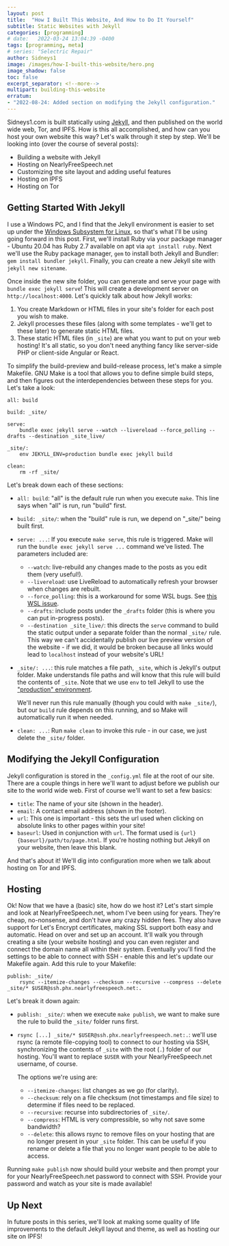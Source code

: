 ```yaml
---
layout: post
title:  "How I Built This Website, And How to Do It Yourself"
subtitle: Static Websites with Jekyll
categories: [programming]
# date:   2022-03-24 13:04:39 -0400
tags: [programming, meta]
# series: "Selectric Repair"
author: Sidneys1
image: /images/how-I-built-this-website/hero.png
image_shadow: false
toc: false
excerpt_separator: <!--more-->
multipart: building-this-website
erratum:
- "2022-08-24: Added section on modifying the Jekyll configuration."
---
```


Sidneys1.com is built statically using [Jekyll](https://jekyllrb.com/), and then published on the world wide web, Tor,
and IPFS. How is this all accomplished, and how can you host your own website this way? Let's walk through it step by
step. We'll be looking into (over the course of several posts):

* Building a website with Jekyll
* Hosting on NearlyFreeSpeech.net
* Customizing the site layout and adding useful features
* Hosting on IPFS
* Hosting on Tor

<!--more-->

## Getting Started With Jekyll

I use a Windows PC, and I find that the Jekyll environment is easier to set up under the
[Windows Subsystem for Linux](https://docs.microsoft.com/en-us/windows/wsl/about), so that's what I'll be using going
forward in this post. First, we'll install Ruby via your package manager - Ubuntu 20.04 has Ruby 2.7 available on apt
via `apt install ruby`. Next we'll use the Ruby package manager, `gem` to install both Jekyll and Bundler:
`gem install bundler jekyll`. Finally, you can create a new Jekyll site with `jekyll new sitename`.

Once inside the new site folder, you can generate and serve your page with `bundle exec jekyll serve`! This will create
a development server on `http://localhost:4000`. Let's quickly talk about how Jekyll works:

1. You create Markdown or HTML files in your site's folder for each post you wish to make.
2. Jekyll processes these files (along with some templates - we'll get to these later) to generate static HTML files.
3. These static HTML files (in `_site`) are what you want to put on your web hosting! It's all static, so you don't need
   anything fancy like server-side PHP or client-side Angular or React.

To simplify the build-preview and build-release process, let's make a simple Makefile. GNU Make is a tool that allows
you to define simple build steps, and then figures out the interdependencies between these steps for you. Let's take
a look:

```make
all: build

build: _site/

serve:
	bundle exec jekyll serve --watch --livereload --force_polling --drafts --destination _site_live/

_site/:
	env JEKYLL_ENV=production bundle exec jekyll build

clean:
	rm -rf _site/
```

Let's break down each of these sections:
* `all: build`: "all" is the default rule run when you execute `make`. This line says when "all" is run, run "build"
  first.
* `build: _site/`: when the "build" rule is run, we depend on "_site/" being built first.
* `serve: ...`: If you execute `make serve`, this rule is triggered. Make will run the `bundle exec jekyll serve ...`
  command we've listed. The parameters included are:
  * `--watch`: live-rebuild any changes made to the posts as you edit them (very useful!).
  * `--livereload`: use LiveReload to automatically refresh your browser when changes are rebuilt.
  * `--force_polling`: this is a workaround for some WSL bugs. See
    [this WSL issue](https://github.com/Microsoft/BashOnWindows/issues/216).
  * `--drafts`: include posts under the `_drafts` folder (this is where you can put in-progress posts).
  * `--destination _site_live/`: this directs the `serve` command to build the static output under a separate folder
    than the normal `_site/` rule. This way we can't accidentally publish our live preview version of the website - if
    we did, it would be broken because all links would lead to `localhost` instead of your website's URL!
* `_site/: ...`: this rule matches a file path, `_site`, which is Jekyll's output folder. Make understands file paths
  and will know that this rule will build the contents of `_site`. Note that we use `env` to tell Jekyll to use the
  ["production" environment](https://jekyllrb.com/docs/configuration/environments/).

  We'll never run this rule manually (though you could with `make _site/`), but our `build` rule depends on this
  running, and so Make will automatically run it when needed.
* `clean: ...`: Run `make clean` to invoke this rule - in our case, we just delete the `_site/` folder.

## Modifying the Jekyll Configuration

Jekyll configuration is stored in the `_config.yml` file at the root of our site. There are a couple things in here
we'll want to adjust before we publish our site to the world wide web. First of course we'll want to set a few basics:

* `title`: The name of your site (shown in the header).
* `email`: A contact email address (shown in the footer).
* `url`: This one is important - this sets the url used when clicking on absolute links to other pages within your site!
* `baseurl`: Used in conjunction with `url`. The format used is `{url}{baseurl}/path/to/page.html`. If you're hosting
  nothing but Jekyll on your website, then leave this blank.

And that's about it! We'll dig into configuration more when we talk about hosting on Tor and IPFS.

## Hosting

Ok! Now that we have a (basic) site, how do we host it? Let's start simple and look at NearlyFreeSpeech.net, whom I've
been using for years. They're cheap, no-nonsense, and don't have any crazy hidden fees. They also have support for Let's
Encrypt certificates, making SSL support both easy and automatic. Head on over and set up an account. It'll walk you
through creating a site (your website hosting) and you can even register and connect the domain name all within their
system. Eventually you'll find the settings to be able to connect with SSH - enable this and let's update our Makefile
again. Add this rule to your Makefile:

```make
publish: _site/
	rsync --itemize-changes --checksum --recursive --compress --delete _site/* $USER@ssh.phx.nearlyfreespeech.net:.
```

Let's break it down again:
* `publish: _site/`: when we execute `make publish`, we want to make sure the rule to build the `_site/` folder runs
  first.
* `rsync [...] _site/* $USER@ssh.phx.nearlyfreespeech.net:.`: we'll use rsync (a remote file-copying tool) to connect to
  our hosting via SSH, synchronizing the contents of `_site` with the root (`.`) folder of our hosting. You'll want to
  replace `$USER` with your NearlyFreeSpeech.net username, of course.

  The options we're using are:
  * `--itemize-changes`: list changes as we go (for clarity).
  * `--checksum`: rely on a file checksum (not timestamps and file size) to determine if files need to be replaced.
  * `--recursive`: recurse into subdirectories of `_site/`.
  * `--compress`: HTML is very compressible, so why not save some bandwidth?
  * `--delete`: this allows rsync to remove files on your hosting that are no longer present in your `_site` folder.
    This can be useful if you rename or delete a file that you no longer want people to be able to access.

Running `make publish` now should build your website and then prompt your for your NearlyFreeSpeech.net password to
connect with SSH. Provide your password and watch as your site is made available!

## Up Next

In future posts in this series, we'll look at making some quality of life improvements to the default Jekyll layout and
theme, as well as hosting our site on IPFS!
